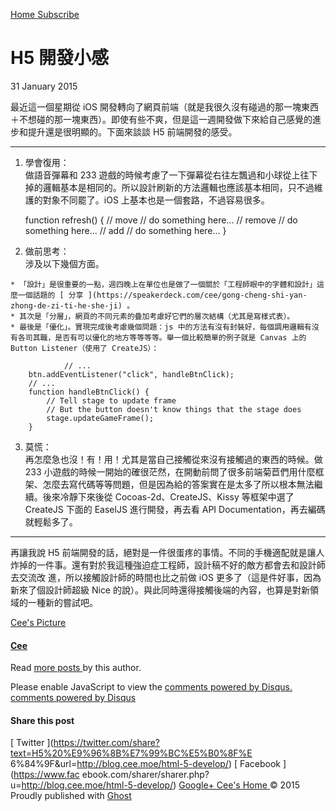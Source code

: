 [ Home ](http://blog.cee.moe) [ Subscribe ](http://blog.cee.moe/rss/)

#  H5 開發小感

31 January 2015

最近這一個星期從 iOS
開發轉向了網頁前端（就是我很久沒有碰過的那一塊東西＋不想碰的那一塊東西）。即使有些不爽，但是這一週開發做下來給自己感覺的進步和提升還是很明顯的。下面來談談
H5 前端開發的感受。

* * *

  1. 學會復用：   
做語音彈幕和 233
遊戲的時候考慮了一下彈幕從右往左飄過和小球從上往下掉的邏輯基本是相同的。所以設計刷新的方法邏輯也應該基本相同，只不過維護的對象不同罷了。iOS
上基本也是一個套路，不過容易很多。

    
        function refresh() {
        // move
        // do something here...
        // remove
        // do something here...
        // add
        // do something here...
    }
    

  2. 做前思考：   
涉及以下幾個方面。

    * 「設計」是很重要的一點，週四晚上在單位也是做了一個關於「工程師眼中的字體和設計」這麼一個話題的 [ 分享 ](https://speakerdeck.com/cee/gong-cheng-shi-yan-zhong-de-zi-ti-he-she-ji) 。 
    * 其次是「分層」，網頁的不同元素的疊加考慮好它們的層次結構（尤其是寫樣式表）。 
    * 最後是「優化」。實現完成後考慮幾個問題：js 中的方法有沒有封裝好，每個調用邏輯有沒有各司其職，是否有可以優化的地方等等等等。舉一個比較簡單的例子就是 Canvas 上的 Button Listener（使用了 CreateJS）： 
        
                // ...
        btn.addEventListener("click", handleBtnClick);
        // ...
        function handleBtnClick() {
            // Tell stage to update frame
            // But the button doesn't know things that the stage does
            stage.updateGameFrame();
        }
        

  3. 莫慌：   
再怎麼急也沒！有！用！尤其是當自己接觸從來沒有接觸過的東西的時候。做 233
小遊戲的時候一開始的確很茫然，在開動前問了很多前端菊苣們用什麼框架、怎麼去寫代碼等等問題，但是因為給的答案實在是太多了所以根本無法繼續。後來冷靜下來後從
Cocoas-2d、CreateJS、Kissy 等框架中選了 CreateJS 下面的 EaselJS 進行開發，再去看 API
Documentation，再去編碼就輕鬆多了。

* * *

再讓我說 H5 前端開發的話，絕對是一件很蛋疼的事情。不同的手機適配就是讓人炸掉的一件事。還有對於我這種強迫症工程師，設計稿不好的敵方都會去和設計師去交流改
進，所以接觸設計師的時間也比之前做 iOS 更多了（這是件好事，因為新來了個設計師超級 Nice
的說）。與此同時還得接觸後端的內容，也算是對新領域的一種新的嘗試吧。

[ Cee's Picture  ](/author/cee/)

####  [ Cee ](/author/cee/)

Read [ more posts ](/author/cee/) by this author.

Please enable JavaScript to view the [ comments powered by Disqus.
](http://disqus.com/?ref_noscript) [ comments powered by  Disqus
](http://disqus.com)

####  Share this post

[ Twitter  ](https://twitter.com/share?text=H5%20%E9%96%8B%E7%99%BC%E5%B0%8F%E
6%84%9F&url=http://blog.cee.moe/html-5-develop/) [ Facebook  ](https://www.fac
ebook.com/sharer/sharer.php?u=http://blog.cee.moe/html-5-develop/) [ Google+
](https://plus.google.com/share?url=http://blog.cee.moe/html-5-develop/) [
Cee's Home ](http://blog.cee.moe) © 2015  Proudly published with [ Ghost
](https://ghost.org)

